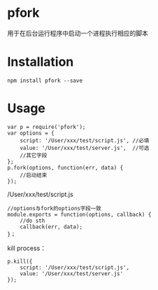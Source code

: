 # pfork
用于在后台运行程序中启动一个进程执行相应的脚本

# Installation

	npm install pfork --save
	
# Usage
	var p = require('pfork');
	var options = {
		script: '/User/xxx/test/script.js', //必填
		value: '/User/xxx/test/server.js',  //可选
		//其它字段
	};
	p.fork(options, function(err, data) {
		//启动结束
	});
	
/User/xxx/test/script.js

	//options与fork的options字段一致
	module.exports = function(options, callback) {
		//do sth
		callback(err, data);
	}；
	
kill process：

	p.kill({
		script: '/User/xxx/test/script.js',
		value: '/User/xxx/test/server.js'
	});